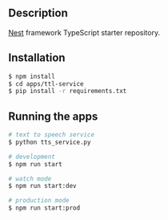 ## Description

[Nest](https://github.com/nestjs/nest) framework TypeScript starter repository.

## Installation

```bash
$ npm install
$ cd apps/ttl-service
$ pip install -r requirements.txt
```

## Running the apps

```bash
# text to speech service
$ python tts_service.py

# development
$ npm run start

# watch mode
$ npm run start:dev

# production mode
$ npm run start:prod
```
